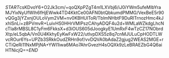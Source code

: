 $START$csKDvoY6+O2Jk3cm/+qoQXpPZgT4m1LXVbj6/iJ0iYWm5ufeMIbYraMJYixNyUfWIh6fHjEWwk4TD4KktCe00AFN0btQbkumdPMMG/VexBeE5r90vQGg3jYZxnjOULoVym2VM+nv0KBHUlToR/TblmNHbtF9DuRlTrnozHmc4kJxhlSnLi+z8PVmvR+LuivHS0HHrVMlPszCAhyADQF4u2d+WMLaWZkdgLhcNcTIa8rMBSL8C1yFm6FkksX+d3iOUS605dJoogkyE1UmRxF4wTzCZ17NObrdXtp/eL5qbA/Vn0U4KkhyEyKwFxW22/utlvpDXS5z8q7cnMJULuCpHODTLWvcROur6Ys+UPZb3SRkkOudZRHn9of/vvDQVA0bAdaZ2gjug2WEAS2MGE+rCTiQeRi11NxMPjNA+YWI1iwa6MAo7AhrGvezH4sOQXk9zLeBRAEZbG4Q6aiHTNicjQ==$END$